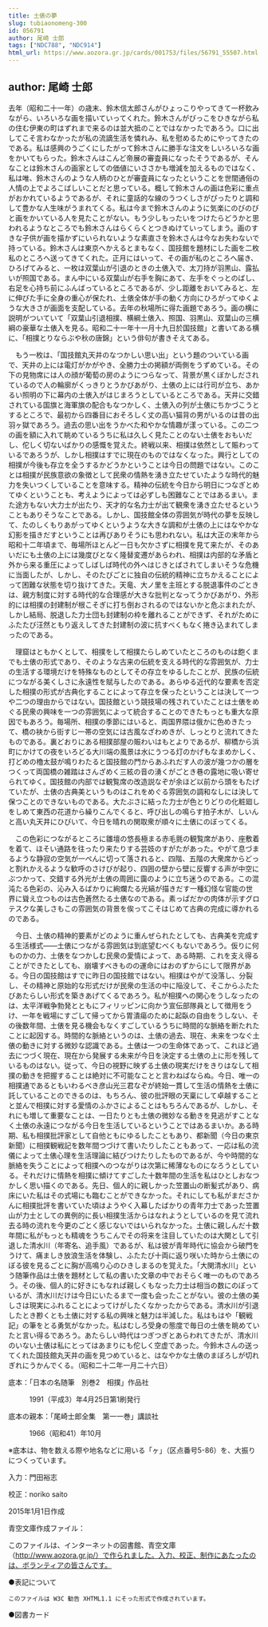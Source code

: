 ```yaml
---
title: 土俵の夢
slug: tubiaonomeng-300
id: 056791
author: 尾崎 士郎
tags: ["NDC788", "NDC914"]
html_url: https://www.aozora.gr.jp/cards/001753/files/56791_55507.html
---
```


## author: 尾崎 士郎

去年（昭和二十一年）の歳末、鈴木信太郎さんがひょっこりやってきて一杯飲みながら、いろいろな画を描いていってくれた。鈴木さんがびっこをひきながら私の住む伊東の町はずれまで来るのは並大抵のことではなかったであろう。口に出してこそ言わなかったが私の流謫生活を憐れみ、私を慰めるためにやってきたのである。私は感興のうごくにしたがって鈴木さんに勝手な注文をしいろいろな画をかいてもらった。鈴木さんはこんど帝展の審査員になったそうであるが、そんなことは鈴木さんの画家としての価値にいささかも増減を加えるものではなく、私は唯、鈴木さんのような人柄のひとが審査員になったということを世間通俗の人情の上でよろこばしいことだと思っている。概して鈴木さんの画は色彩に重点がおかれているようであるが、それに童話的な線のうつくしさがぴったりと調和して豊かな人生味がうまれてくる。私は今まで鈴木さんのように気楽にのびのびと画をかいている人を見たことがない。もう少しもったいをつけたらどうかと思われるようなところでも鈴木さんはらくらくとつきぬけていってしまう。画のすきな子供が画を描かずにいられないような素直さを鈴木さんは今なお失わないで持っている。鈴木さんは東京へかえるとまもなく、国技館を題材にした画を二枚私のところへ送ってきてくれた。正月にはいって、その画が私のところへ届き、ひろげてみると、一枚は双葉山が引退のときの土俵入で、太刀持が羽黒山、露払いが照国である。まん中にいる双葉山が右手を胸にあて、左手をぐっとのばし、右足を心持ち前にふんばっているところであるが、少し距離をおいてみると、左に伸びた手に全身の重心が保たれ、土俵全体が手の動く方向にひろがってゆくような大きさが画面を支配している。去年の秋場所に得た画題であろう。画の横に説明がついていて「双葉山引退相撲、横綱土俵入、照国、羽黒山、双葉山の三横綱の豪華な土俵入を見る。昭和二十一年十一月十九日於国技館」と書いてある横に、「相撲とりならぶや秋の唐錦」という俳句が書きそえてある。

　もう一枚は、「国技館丸天井のなつかしい思い出」という題のついている画で、天井の上には電灯がかがやき、全勝力士の掲額が両側をうずめている。その下の見物席には人の顔が葡萄の房のようにつらなって、背景が黒くぼかしだされているので人の輪廓がくっきりとうかびあがり、土俵の上には行司が立ち、あかるい照明の下に幕内の土俵入がはじまろうとしているところである。天井に交錯されている国旗と海軍旗の配合もなつかしく、土俵入の列が土俵にちかづこうとするところで、最初から四番目におそろしく丈の高い猫背の男がいるのは昔の出羽ヶ獄であろう。過去の思い出をうかべた和やかな情趣が漾っている。この二つの画を額に入れて眺めているうちに私は久しく見たことのない土俵をおもいだし、佗しく切ないばかりの感慨を覚えた。終戦以来、相撲は依然として賑わっているであろうが、しかし相撲はすでに現在のものではなくなった。興行としての相撲が今後も存立を全うするかどうかということは今日の問題ではない。このことは相撲が民族意欲の象徴として民衆の情熱を湧き立たせていたような時代的魅力を失いつくしていることを意味する。精神の伝統を今日から明日につなぎとめてゆくということも、考えようによっては必ずしも困難なことではあるまい。また途方もない大力士が出たり、天才的な名力士が出て観衆を湧き立たせるということもありそうなことである。しかし、国技館全体の雰囲気が時代の夢を反映して、たのしくもりあがってゆくというような大きな調和が土俵の上にはなやかな幻影を描きだすということは再びありそうにも思われない。私は大正の末年から昭和十二年頃まで、毎場所ほとんど一日も欠かさずに相撲を見て来たが、そのあいだにも土俵の上には幾度びとなく隆替変遷があらわれ、相撲は内部的な矛盾と外から来る重圧によってしばしば時代の外へはじきとばされてしまいそうな危機に当面したが、しかし、そのたびごとに独自の伝統的精神に立ちかえることによって困難な状態を切り抜けてきた。天竜、大ノ里を主班とする脱退事件のごときは、親方制度に対する時代的な合理感が大きな批判となってうかびあがり、外形的には相撲の封建制が根こそぎに打ち倒おされるのではないかと危ぶまれたが、しかし結局、脱退した力士団も封建制の枠を離れることができず、それがためにふたたび汪然ともり返えしてきた封建制の波に抗すべくもなく捲き込まれてしまったのである。

　理窟はともかくとして、相撲をして相撲たらしめていたところのものは飽くまでも土俵の形式であり、そのような古来の伝統を支える時代的な雰囲気が、力士の生活する環境だけを特殊なものとしてその存立をゆるしたことが、民族の伝統につながる美くしさに永遠性を賦与したのである。あらゆる近代的な要素を否定した相撲の形式が古典化することによって存立を保ったということは決して一つや二つの理由からではない。国技館という競技場の残されていたことは土俵をめぐる民衆の興味を一つの雰囲気によって統合することのできたもっとも重大な原因でもあろう。毎場所、相撲の季節にはいると、両国界隈は俄かに色めきたって、橋の袂から街すじ一帯の空気には古風なざわめきが、しっとりと流れてきたものである。裏どおりにある相撲部屋の賑わいはもとよりであるが、柳橋から浜町にかけての夜をいろどる大川端の風景は水にうつる灯のかげもなまめかしく、打どめの櫓太鼓が鳴りわたると国技館の門からあふれだす人の波が幾つかの層をつくって両国橋の雑踏はさんざめく三絃の音の湧くがごとき巷の露地に吸い寄せられてゆく。国技館の内部では観覧席の改造説なぞが余ほど以前から頭をもたげていたが、土俵の古典美というものはこれをめぐる雰囲気の調和なしには決して保つことのできないものである。大たぶさに結った力士が色とりどりの化粧廻しをしめて東西の花道から繰りこんでくると、呼び出しの鳴らす拍子木が、しいんと高い丸天井にひびいて、今日を晴れの関取衆が順々に土俵にのぼってくる。

　この色彩につながるところに雛壇の悠長極まる赤毛氈の観覧席があり、座敷着を着て、ほそい通路を往ったり来たりする芸妓のすがたがあった。やがて息づまるような静寂の空気が一ぺんに切って落されると、四階、五階の大衆席からどっと割れかえるような歓呼のさけびが起り、四囲の壁から壁に反響する声が中空にぶつかって、交錯する外光が土俵の周囲に靄のように立ち迷うのである。この混沌たる色彩の、沁み入るばかりに絢爛たる光縞が描きだす一種幻怪な官能の世界に聳え立つものは古色蒼然たる土俵なのである。素っぱだかの肉体が示すグロテスクな美しさもこの雰囲気の背景を俟ってこそはじめて古典の完成に導かれるのである。

　今日、土俵の精神的要素がどのように重んぜられたとしても、古典美を完成する生活様式――土俵につながる雰囲気は到底望むべくもないであろう。仮りに何ものかの力、土俵をなつかしむ民衆の愛情によって、ある時期、これを支え得ることができたとしても、崩壊すべきものの運命にはおのずからにして限界がある。今日の国技館はすでに昨日の国技館ではない。相撲はやがて没落し、分裂し、その精神と原始的な形式だけが民衆の生活の中に陥没して、そこからふたたびあたらしい形式を築きあげてくるであろう。私が相撲への関心をうしなったのは、太平洋戦争勃発とともにフィリッピンに向かう宣伝部隊員として徴用をうけ、一年を戦場にすごして帰ってから胃潰瘍のために起臥の自由をうしない、その後数年間、土俵を見る機会もなくすごしているうちに時間的な脈絡を断たれたことに起因する。時間的な脈絡というのは、土俵の過去、現在、未来をつなぐ土俵の動きに対する微妙な認識である。土俵は一つの生命体であって、これほど過去につづく現在、現在から発展する未来が今日を決定する土俵の上に形を残しているものはない。従って、今日の視野に映ずる土俵の現実だけをきりはなして相撲の動きを把握することは絶対に不可能なことと言わねばならぬ。今日、唯一の相撲通であるともいわるべき彦山光三君なぞが終始一貫して生活の情熱を土俵に託していることのできるのは、もちろん、彼の批評眼の天稟にして卓越することと並んで相撲に対する愛情のふかさによることはもちろんであるが、しかし、それにも増して重要なことは、一日たりとも土俵の微妙なる動きを見逃がすことなく土俵の永遠につながる今日を生活しているということではあるまいか。ある時期、私も相撲批評家として自他ともにゆるしたこともあり、都新聞（今日の東京新聞）に相撲観戦記を数年間つづけて書いたりしたこともあって、一応は私の流儀によって土俵心理を生活理論に結びつけたりしたものであるが、今や時間的な脈絡を失うことによって相撲へのつながりは次第に稀薄なものになろうとしている。それだけに情熱を相撲に傾けてすごした十数年間の生活を私はひとしおなつかしく思い描くのである。先日、個人的に親しかった笠置山の断髪式があり、病床にいた私はその式場にも臨むことができなかった。それにしても私がまださかんに相撲批評を書いていた頃はようやく入幕したばかりの青年力士であった笠置山が力士としての異例的に長い相撲生活からはなれようとしているのを見て流れ去る時の流れを今更のごとく感じないではいられなかった。土俵に親しんだ十数年間に私がもっとも精魂をうちこんでその将来を注目していたのは大関として引退した清水川（年寄名、追手風）であるが、私は彼が青年時代に協会から破門をうけて、痛ましき放浪生活を体験し、ふたたび十両に返り咲いた時から土俵にのぼる彼を見るごとに胸が高鳴り心のひきしまるのを覚えた。「大関清水川」という随筆作品は土俵を題材として私の書いた文章の中でおそらく唯一のものであろう。その後、個人的に好きにもなれば親しくもなった力士は相当の数にのぼっているが、清水川だけは今日にいたるまで一度も会ったことがない。彼の土俵の美しさは現実にふれることによってけがしたくなかったからである。清水川が引退したとき尠くとも土俵に対する私の興味と魅力は半減した。私はもはや「観戦記」の筆をとる勇気がなかった。私はむしろ受身の態度で毎日の土俵を眺めていたと言い得るであろう。あたらしい時代はつぎつぎとあらわれてきたが、清水川のいない土俵は私にとってはあまりにも佗しく空虚であった。今鈴木さんの送ってくれた国技館丸天井の画を見つめていると、はなやかな土俵のまぼろしが切れぎれにうかんでくる。（昭和二十二年一月二十六日）













底本：「日本の名随筆　別巻2　相撲」作品社

　　　1991（平成3）年4月25日第1刷発行

底本の親本：「尾崎士郎全集　第一一巻」講談社

　　　1966（昭和41）年10月

※底本は、物を数える際や地名などに用いる「ヶ」（区点番号5-86）を、大振りにつくっています。

入力：門田裕志

校正：noriko saito

2015年1月1日作成

青空文庫作成ファイル：

このファイルは、インターネットの図書館、青空文庫（http://www.aozora.gr.jp/）で作られました。入力、校正、制作にあたったのは、ボランティアの皆さんです。











●表記について


	このファイルは W3C 勧告 XHTML1.1 にそった形式で作成されています。







●図書カード